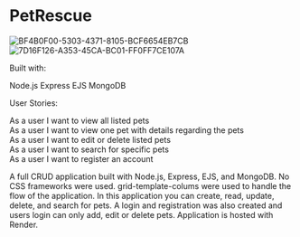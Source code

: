 # PetRescue

![BF4B0F00-5303-4371-8105-BCF6654EB7CB](https://user-images.githubusercontent.com/93948054/221967536-0fc7bad2-3f60-421e-a9c7-df8a8d132c5a.jpeg)
![7D16F126-A353-45CA-BC01-FF0FF7CE107A](https://user-images.githubusercontent.com/93948054/221967559-b8037e43-3ff4-4562-ae5e-c2983e9b652e.jpeg)

Built with:

Node.js  Express   EJS   MongoDB

User Stories:

As a user I want to view all listed pets<br>
As a user I want to view one pet with details regarding the pets<br>
As a user I want to edit or delete listed pets<br>
As a user I want to search for specific pets<br>
As a user I want to register an account<br>

A full CRUD application built with Node.js, Express, EJS, and MongoDB. No CSS frameworks were used. grid-template-colums were used to handle the flow of the application. In this application you can create, read, update, delete, and search for pets. A login and registration was also created and users login can only add, edit or delete pets. Application is hosted with Render.



